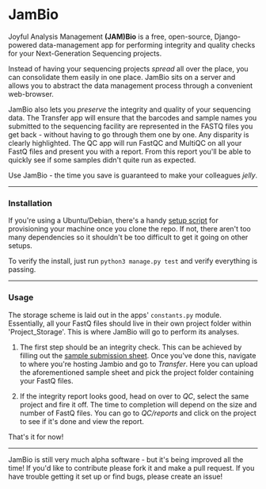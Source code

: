 # JamBio

Joyful Analysis Management **(JAM)Bio** is a free, open-source, Django-powered data-management app for
performing integrity and quality checks for your Next-Generation Sequencing projects.

Instead of having your sequencing projects *spread* all over the place, you can consolidate them
easily in one place. JamBio sits on a server and allows you to abstract the data
management process through a convenient web-browser.

JamBio also lets you *preserve* the integrity and quality of your sequencing data.
The Transfer app will ensure that the barcodes and sample names you submitted to
the sequencing facility are represented in the FASTQ files you get back - without
having to go through them one by one. Any disparity is clearly highlighted.
The QC app will run FastQC and MultiQC on all your FastQ files and present you
with a report. From this report you'll be able to quickly see if some samples
didn't quite run as expected.

Use JamBio - the time you save is guaranteed to make your colleagues *jelly*.

---

### Installation

If you're using a Ubuntu/Debian, there's a handy [setup script](./setup-debian.sh)
for provisioning your machine once you clone the repo. If not, there aren't too
many dependencies so it shouldn't be too difficult to get it going on other
setups.

To verify the install, just run `python3 manage.py test` and verify everything
is passing.

---

### Usage

The storage scheme is laid out in the apps' `constants.py` module. Essentially,
all your FastQ files should live in their own project folder within
'Project_Storage'. This is where JamBio will go to perform its analyses.

1. The first step should be an integrity check. This can be achieved by filling
out the [sample submission sheet](./JamBio/Sample_Submission_Sheet). Once you've
done this, navigate to where you're hosting Jambio and go to *Transfer*. Here
you can upload the aforementioned sample sheet and pick the project folder
containing your FastQ files.

2. If the integrity report looks good, head on over to *QC*, select the same
project and fire it off. The time to completion will depend on the size and
number of FastQ files. You can go to *QC/reports* and click on the project to
see if it's done and view the report.

That's it for now!

---

JamBio is still very much alpha software - but it's being improved all the time!
If you'd like to contribute please fork it and make a pull request.
If you have trouble getting it set up or find bugs, please create an issue!
